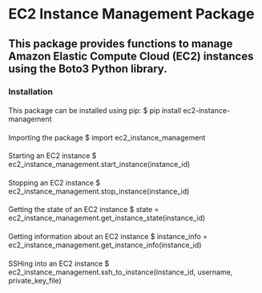 # EC2 Instance Management Package

## This package provides functions to manage Amazon Elastic Compute Cloud (EC2) instances using the Boto3 Python library.

### Installation

####
This package can be installed using pip:
$ pip install ec2-instance-management

####
Importing the package
$ import ec2_instance_management

####
Starting an EC2 instance
$ ec2_instance_management.start_instance(instance_id)

####
Stopping an EC2 instance
$ ec2_instance_management.stop_instance(instance_id)

####
Getting the state of an EC2 instance
$ state = ec2_instance_management.get_instance_state(instance_id)

####
Getting information about an EC2 instance
$ instance_info = ec2_instance_management.get_instance_info(instance_id)

####
SSHing into an EC2 instance
$ ec2_instance_management.ssh_to_instance(instance_id, username, private_key_file)
